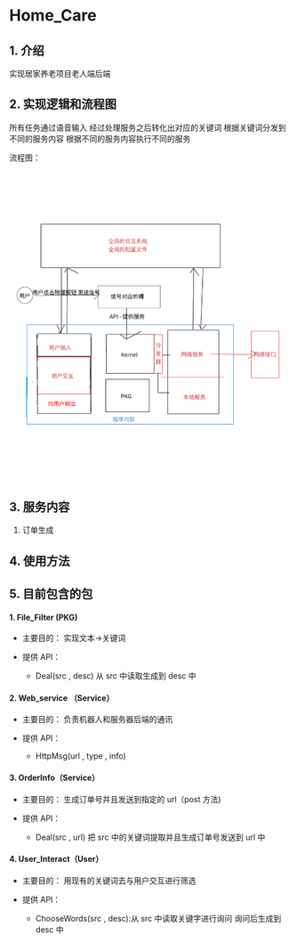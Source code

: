 # Home_Care

## 1. 介绍

实现居家养老项目老人端后端

## 2. 实现逻辑和流程图

所有任务通过语音输入
经过处理服务之后转化出对应的关键词
根据关键词分发到不同的服务内容
根据不同的服务内容执行不同的服务

流程图：

![1679795794372](image/README/1679795794372.png)

## 3. 服务内容

1. 订单生成

## 4. 使用方法

## 5. 目前包含的包

#### 1. File_Filter (PKG)

- 主要目的： 实现文本->关键词
- 提供 API：

  - Deal(src , desc) 从 src 中读取生成到 desc 中

#### 2. Web_service （Service）

- 主要目的： 负责机器人和服务器后端的通讯
- 提供 API：

  - HttpMsg(url , type , info)

#### 3. OrderInfo（Service）

- 主要目的： 生成订单号并且发送到指定的 url（post 方法)
- 提供 API：

  - Deal(src , url) 把 src 中的关键词提取并且生成订单号发送到 url 中

#### 4. User_Interact（User）

- 主要目的： 用现有的关键词去与用户交互进行筛选
- 提供 API：

  - ChooseWords(src , desc):从 src 中读取关键字进行询问 询问后生成到 desc 中
